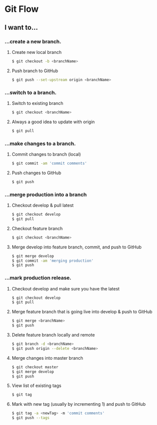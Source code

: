 # Git Flow
## I want to...
### ...create a new branch.
1. Create new local branch

    ```sh
    $ git checkout -b <branchName>
    ```
2. Push branch to GitHub

    ```sh
    $ git push --set-upstream origin <branchName>
    ```

### ...switch to a branch.
1. Switch to existing branch

    ```sh
    $ git checkout <branchName>
    ```
2. Always a good idea to update with origin

    ```sh
    $ git pull
    ```    

### ...make changes to a branch.
1. Commit changes to branch (local)

    ```sh
    $ git commit -am 'commit comments'
    ```
2. Push changes to GitHub

    ```sh
    $ git push
    ```

### ...merge production into a branch
1. Checkout develop & pull latest

    ```sh
    $ git checkout develop
    $ git pull
    ```
2. Checkout feature branch

    ```sh
    $ git checkout <branchName>
    ```
3. Merge develop into feature branch, commit, and push to GitHub

    ```sh
    $ git merge develop
    $ git commit -am 'merging production'
    $ git push
    ```


### ...mark production release.
1. Checkout develop and make sure you have the latest

    ```sh
    $ git checkout develop
    $ git pull
    ```
2. Merge feature branch that is going live into develop & push to GitHub

    ```sh
    $ git merge <branchName>
    $ git push
    ```

4. Delete feature branch locally and remote

    ```sh
    $ git branch -d <branchName>
    $ git push origin --delete <branchName>
    ```
5. Merge changes into master branch

    ```sh
    $ git checkout master
    $ git merge develop
    $ git push
    ```
6. View list of existing tags

    ```sh
    $ git tag
    ```
7. Mark with new tag (usually by incrementing 1) and push to GitHub

    ```sh
    $ git tag -a <newTag> -m 'commit comments'
    $ git push --tags
    ```
